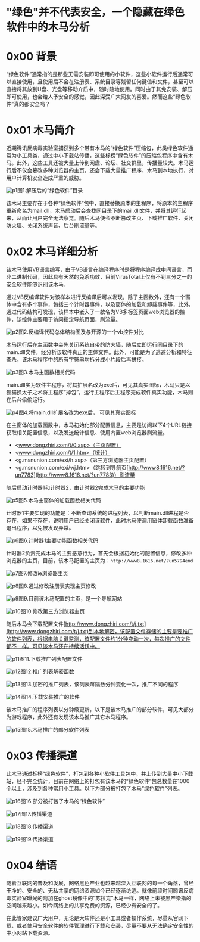# "绿色"并不代表安全，一个隐藏在绿色软件中的木马分析

0x00 背景
=====

“绿色软件”通常指的是那些无需安装即可使用的小软件，这些小软件运行后通常可以直接使用，且使用后不会在注册表、系统目录等残留任何键值和文件，甚至可以直接将其放到U盘、光盘等移动介质中，随时随地使用。同时由于其免安装、解压即可使用，也会给人予安全的感觉，因此深受广大网友的喜爱。然而这些“绿色软件”真的都安全吗？

0x01 木马简介
=====

近期腾讯反病毒实验室捕获到多个带有木马的“绿色软件”压缩包，此类绿色软件通常为小工具类，通过中小下载站传播，这些标榜“绿色软件”的压缩包程序中含有木马。此外，这些工具还被大量上传到网盘、论坛、社交群里，传播量较大。木马运行后不仅会篡改多种浏览器的主页，还会下载大量推广程序、木马到本地执行，对用户计算机安全造成严重的威胁。

![p1](http://drops.javaweb.org/uploads/images/6c07dce61e64062bd77fe74e43303bdc6a6c41f7.jpg)图1.解压后的“绿色软件”目录

该木马主要存在于各种“绿色软件”包中，直接替换原本的主程序，将原本的主程序重新命名为mail.dll，木马启动后会查找同目录下的mail.dll文件，并将其运行起来，从而让用户完全无法察觉。随后木马便会不断篡改主页、下载推广软件、关闭防火墙、关闭系统声音、后台刷流量等。

0x02 木马详细分析
=====

该木马使用VB语言编写，由于VB语言在编译程序时是将程序编译成中间语言，而非二进制代码，因此具有天然的免杀功效，目前VirusTotal上仅有不到三分之一的安全软件能够识别该木马。

通过VB反编译软件对该样本进行反编译后可以发现，除了主函数外，还有一个窗体中含有多个事件，包括三个计时器事件，以及窗体的加载和卸载事件等，此外，通过代码结构可发现，该样本中嵌入了一款名为VB多标签页面web浏览器的控件，该控件主要用于访问指定导航页面，刷流量。

![p2](http://drops.javaweb.org/uploads/images/024aa617097463cac9d1d896fa02a8bef64d47a2.jpg)图2.反编译代码总体结构图及与开源的一个vb控件对比

木马运行后在主函数中会先关闭系统自带的防火墙，随后立即运行同目录下的main.dll文件，经分析该软件真正的主体文件。此外，可能是为了逃避分析和特征查杀，该木马程序中的所有字符串均拆分成小片段后再拼接。

![p3](http://drops.javaweb.org/uploads/images/70c518f7e2d1b1488c04092c781640e8ef9a961f.jpg)图3.木马主函数相关代码

main.dll实为软件主程序，将其扩展名改为exe后，可见其真实图标，木马只是以狸猫换太子之术将主程序“掉包”，运行主程序后主程序完成软件真实功能，木马则在后台偷偷运行。

![p4](http://drops.javaweb.org/uploads/images/273d0602ccb30a7d2a5b0a7022af2f349805598b.jpg)图4.将main.dll扩展名改为exe后， 可见其真实图标

在主窗体的加载函数中，木马初始化部分配置信息，主要是访问以下4个URL链接获取相关配置信息，以及发送统计信息、使用内置web浏览器刷流量。

*   <www.dongzhiri.com/t/0.asp>（主页配置）
*   <www.dongzhiri.com/t/1.htm>（统计）
*   <g.msnunion.com/exi/h.asp>（第三方浏览器主页配置）
*   <g.msnunion.com/exi/wj.htm>（跳转到导航页[http://www8.1616.net/?un7783](http://www8.1616.net/?un7783)）刷流量

随后启动计时器1和计时器2，由计时器2完成木马的主要功能

![p5](http://drops.javaweb.org/uploads/images/fef6e871ffbb689468b8dc2a910e943e4a914ca5.jpg)图5.木马主窗体的加载函数相关代码

计时器1主要实现的功能是：不断查询系统的进程列表，以判断main.dll进程是否存在，如果不存在，说明用户已经关闭该软件，此时木马便调用窗体卸载函数准备退出程序，以免被发现异常。

![p6](http://drops.javaweb.org/uploads/images/f604385764717bea52d2bbe98f927841edf83414.jpg)图6.计时器1主要功能函数相关代码

计时器2负责完成木马的主要恶意行为，首先会根据初始化的配置信息，修改多种浏览器的主页，目前，该木马配置的主页为：`http://www8.1616.net/?un5794end`

![p7](http://drops.javaweb.org/uploads/images/a54d74efaa17cd15dab4512eb928c7c26162477b.jpg)图7.修改ie浏览器主页

![p8](http://drops.javaweb.org/uploads/images/77f0db39bae57d4d16c7025e2bb6714deaba115c.jpg)图8.通过修改注册表实现主页修改

![p9](http://drops.javaweb.org/uploads/images/537e5d74704625d9c24bbef18691c49b78d15493.jpg)图9.目前该木马配置的主页，是一个导航网站

![p10](http://drops.javaweb.org/uploads/images/7096e8ba55f56b28e5cc81e39f1e18fc7fcc5ce6.jpg)图10.修改第三方浏览器主页

随后木马会下载配置文件[http://www.dongzhiri.com/t/j.txt](http://www.dongzhiri.com/t/j.txt)到本地解密，该配置文件存储的主要是要推广的软件列表，根据电脑关键监测，该配置文件约1分钟变动一次，每次推广的文件都不一样。可见该木马还在持续活跃中。

![p11](http://drops.javaweb.org/uploads/images/0f635ff3447a54a24110226bf857b788abee2ff7.jpg)图11.下载推广列表配置文件

![p12](http://drops.javaweb.org/uploads/images/e6114c1f3041d729e5f26992c7bba3e229773a04.jpg)图12.推广列表解密函数

![p13](http://drops.javaweb.org/uploads/images/58d1cd1e58c45c384fd8c3c4acf3c6c3f1ebb808.jpg)图13.加密的推广列表，该列表每隔数分钟变化一次，推广不同的程序

![p14](http://drops.javaweb.org/uploads/images/de56147444b11ddefd0aab376802a8004f839af1.jpg)图14.下载安装推广的软件

该木马推广的程序列表以分钟级更新，以下是该木马推广的部分软件，可见大部分为游戏程序，此外还有发现该木马推广其它木马程序。

![p15](http://drops.javaweb.org/uploads/images/4df4f7004beedb67b257ccd86e05474d02289f17.jpg)图15.木马推广的部分软件列表

0x03 传播渠道
=====

此木马通过标榜“绿色软件”，打包到各种小软件工具包中，并上传到大量中小下载站，经不完全统计，目前在网络上的打包有该木马的“绿色软件”包总数量在1000个以上，涉及到各种常用小工具。以下为部分被打包了木马“绿色软件”列表。

![p16](http://drops.javaweb.org/uploads/images/0506d90c3fe32a75a2aadf60de2553180090a972.jpg)图16.部分被打包了木马的“绿色软件”

![p17](http://drops.javaweb.org/uploads/images/398dcafa20e1c2525e482232882cbd778208582f.jpg)图17.传播渠道

![p18](http://drops.javaweb.org/uploads/images/460006c8cafe02bf8083bf086542669873126c27.jpg)图18.传播渠道

![p19](http://drops.javaweb.org/uploads/images/98718f462bce73808855b2fe24fa9d612fdb22bb.jpg)图19.传播渠道

0x04 结语
=====

随着互联网的普及和发展，网络黑色产业也越来越深入互联网的每一个角落，曾经干净的、安全的、无私共享的网络资源如今已经逐渐绝迹。就像前段时间腾讯反病毒实验室曝光的附加在ghost镜像中的“苏拉克”木马一样，网络上未被黑产染指的空间越来越小。如今网络上的共享免费的资源，已经少有安全的了。

在此管家建议广大用户，无论是大软件还是小工具或者操作系统，尽量从官网下载，或者使用安全软件的软件管理进行下载和安装，尽量不要从无法确定安全性的中小网站下载资源。